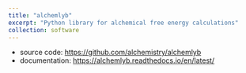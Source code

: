 ```yaml
---
title: "alchemlyb"
excerpt: "Python library for alchemical free energy calculations"
collection: software
---
```


- source code: <https://github.com/alchemistry/alchemlyb>
- documentation: <https://alchemlyb.readthedocs.io/en/latest/>
